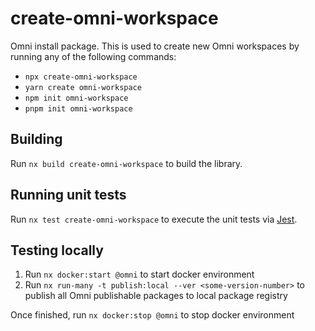 # create-omni-workspace

Omni install package. This is used to create new Omni workspaces by running any of the following commands:
- `npx create-omni-workspace`
- `yarn create omni-workspace`
- `npm init omni-workspace`
- `pnpm init omni-workspace`

## Building

Run `nx build create-omni-workspace` to build the library.

## Running unit tests

Run `nx test create-omni-workspace` to execute the unit tests via [Jest](https://jestjs.io).

## Testing locally

1. Run `nx docker:start @omni` to start docker environment
2. Run `nx run-many -t publish:local --ver <some-version-number>` to publish all Omni publishable packages to local package registry

Once finished, run `nx docker:stop @omni` to stop docker environment